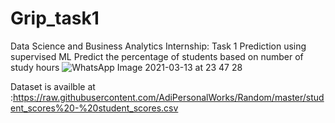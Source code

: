 # Grip_task1
Data Science and Business Analytics Internship: Task 1 
Prediction using supervised ML
Predict the percentage of students based on number of study hours
![WhatsApp Image 2021-03-13 at 23 47 28](https://user-images.githubusercontent.com/44546284/111039924-babe0000-8456-11eb-96c9-1a0f4c9757cf.jpeg)


Dataset is availble at :https://raw.githubusercontent.com/AdiPersonalWorks/Random/master/student_scores%20-%20student_scores.csv

